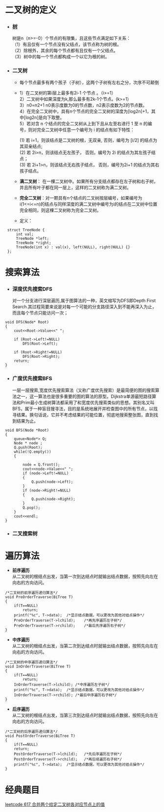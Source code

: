 # 二叉树的定义
- ### [树](https://www.jianshu.com/p/bf73c8d50dc2)
  树是n（n>=-0）个节点的有限集，且这些节点满足如下关系：  
 （1）有且仅有一个节点没有父结点，该节点称为树的根。  
 （2）除根外，其余的每个节点都有且仅有一个父结点。  
 （3）树中的每一个节点都构成一个以它为根的树。
- ### 二叉树
  - 每个节点最多有两个孩子（子树），这两个子树有左右之分，次序不可颠倒
  - 1）在二叉树的第i层上最多有2i-1 个节点 。（i>=1）  
    2）二叉树中如果深度为k,那么最多有2k-1个节点。(k>=1）  
    3）n0=n2+1 n0表示度数为0的节点数，n2表示度数为2的节点数。  
    4）在完全二叉树中，具有n个节点的完全二叉树的深度为[log2n]+1，其中[log2n]是向下取整。  
    5）若对含 n 个结点的完全二叉树从上到下且从左至右进行 1 至 n 的编号，则对完全二叉树中任意一个编号为 i 的结点有如下特性：

       (1) 若 i=1，则该结点是二叉树的根，无双亲, 否则，编号为 [i/2] 的结点为其双亲结点;  
       (2) 若 2i>n，则该结点无左孩子， 否则，编号为 2i 的结点为其左孩子结点；  
       (3) 若 2i+1>n，则该结点无右孩子结点， 否则，编号为2i+1 的结点为其右孩子结点。 
  - **满二叉树**： 在一棵二叉树中。如果所有分支结点都存在左子树和右子树，并且所有叶子都在同一层上，这样的二叉树称为满二叉树。
  - **完全二叉树**：对一颗具有n个结点的二叉树按层编号，如果编号为i(1<=i<=n)的结点与同样深度的满二叉树中编号为i的结点在二叉树中位置完全相同，则这棵二叉树称为完全二叉树。
  - 定义： 
```
 struct TreeNode {
     int val;
     TreeNode *left;
     TreeNode *right;
     TreeNode(int x) : val(x), left(NULL), right(NULL) {}
 };
```

# 搜索算法
- ### 深度优先搜索DFS
  对一个分支进行深层遍历,属于图算法的一种，英文缩写为DFS即Depth First Search.其过程简要来说是对每一个可能的分支路径深入到不能再深入为止，而且每个节点只能访问一次；
```
void DFS(Node* Root)
{
    cout<<Root->Value<<" ";

    if (Root->Left!=NULL)
        DFS(Root->Left);

    if (Root->Right!=NULL)
        DFS(Root->Right);
    return;
}
```
- ### 广度优先搜索BFS
  一层一层搜索,宽度优先搜索算法（又称广度优先搜索）是最简便的图的搜索算法之一，这一算法也是很多重要的图的算法的原型。Dijkstra单源最短路径算法和Prim最小生成树算法都采用了和宽度优先搜索类似的思想。其别名又叫BFS，属于一种盲目搜寻法，目的是系统地展开并检查图中的所有节点，以找寻结果。换句话说，它并不考虑结果的可能位置，彻底地搜索整张图，直到找到结果为止。
```
void BFS(Node *Root)
{
    queue<Node*> Q;
    Node * node ;
    Q.push(Root);
    while(!Q.empty())
    {

        node = Q.front();
        cout<<node->Value<<" ";
        if (node->Left!=NULL)
        {
            Q.push(node->Left);
        }
        if (node->Right!=NULL)
        {
            Q.push(node->Right);
        }
        Q.pop();
    }
    cout<<endl;
}
```
- ### 二叉搜索树
# 遍历算法
- **前序遍历**  
  从二叉树的根结点出发，当第一次到达结点时就输出结点数据，按照先向左在向右的方向访问。
```
/*二叉树的前序遍历递归算法*/
void PreOrderTraverse(BiTree T)
{
    if(T==NULL)
    	return;
    printf("%c", T->data);  /*显示结点数据，可以更改为其他对结点操作*/
    PreOrderTraverse(T->lchild);    /*再先序遍历左子树*/
    PreOrderTraverse(T->rchild);    /*最后先序遍历右子树*/
}
```
- **中序遍历**  
  从二叉树的根结点出发，当第二次到达结点时就输出结点数据，按照先向左在向右的方向访问。
```
/*二叉树的中序遍历递归算法*/
void InOrderTraverse(BiTree T)
{
    if(T==NULL)
    	return;
    InOrderTraverse(T->lchild); /*中序遍历左子树*/
    printf("%c", T->data);  /*显示结点数据，可以更改为其他对结点操作*/
    InOrderTraverse(T->rchild); /*最后中序遍历右子树*/
}
```
- **后序遍历**  
  从二叉树的根结点出发，当第三次到达结点时就输出结点数据，按照先向左在向右的方向访问。
```
/*二叉树的后序遍历递归算法*/
void PostOrderTraverse(BiTree T)
{
    if(T==NULL)
    return;
    PostOrderTraverse(T->lchild);   /*先后序遍历左子树*/
    PostOrderTraverse(T->rchild);   /*再后续遍历右子树*/
    printf("%c", T->data);  /*显示结点数据，可以更改为其他对结点操作*/
}
```


# 经典题目
[leetcode 617 合并两个给定二叉树各对应节点上的值](E:/English/GitHub_test/wal_destiny/leetcode/617-Merge-Two-Binary-Trees.md)
